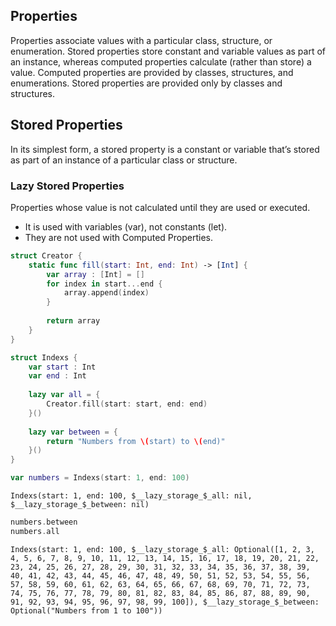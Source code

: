 ## Properties
Properties associate values with a particular class, structure, or enumeration. 
Stored properties store constant and variable values as part of an instance, whereas computed properties calculate (rather than store) a value. 
Computed properties are provided by classes, structures, and enumerations. Stored properties are provided only by classes and structures.

## Stored Properties
In its simplest form, a stored property is a constant or variable that’s stored as part of an instance of a particular class or structure.

### Lazy Stored Properties
Properties whose value is not calculated until they are used or executed.
- It is used with variables (var), not constants (let).
- They are not used with Computed Properties.
```swift
struct Creator {
    static func fill(start: Int, end: Int) -> [Int] {
        var array : [Int] = []
        for index in start...end {
            array.append(index)
        }
        
        return array
    }
}

struct Indexs {
    var start : Int
    var end : Int
    
    lazy var all = {
        Creator.fill(start: start, end: end)
    }()
    
    lazy var between = {
        return "Numbers from \(start) to \(end)"
    }()
}

```

```swift
var numbers = Indexs(start: 1, end: 100)
```
```
Indexs(start: 1, end: 100, $__lazy_storage_$_all: nil, $__lazy_storage_$_between: nil)
```

```swift
numbers.between
numbers.all
```

```
Indexs(start: 1, end: 100, $__lazy_storage_$_all: Optional([1, 2, 3, 4, 5, 6, 7, 8, 9, 10, 11, 12, 13, 14, 15, 16, 17, 18, 19, 20, 21, 22, 23, 24, 25, 26, 27, 28, 29, 30, 31, 32, 33, 34, 35, 36, 37, 38, 39, 40, 41, 42, 43, 44, 45, 46, 47, 48, 49, 50, 51, 52, 53, 54, 55, 56, 57, 58, 59, 60, 61, 62, 63, 64, 65, 66, 67, 68, 69, 70, 71, 72, 73, 74, 75, 76, 77, 78, 79, 80, 81, 82, 83, 84, 85, 86, 87, 88, 89, 90, 91, 92, 93, 94, 95, 96, 97, 98, 99, 100]), $__lazy_storage_$_between: Optional("Numbers from 1 to 100"))
```
